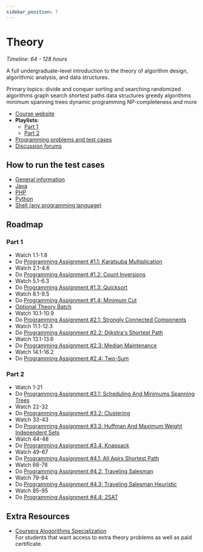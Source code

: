 ```yaml
---
sidebar_position: 7
---
```


# Theory
*Timeline: 64 - 128 hours*

A full undergraduate-level introduction to the theory of algorithm design, algorithmic analysis, and data structures.

Primary topics: divide and conquer sorting and searching randomized algorithms graph search shortest paths data structures greedy algorithms minimum spanning trees dynamic programming NP-completeness and more
- [Course website](https://www.algorithmsilluminated.org/)
- **Playlists:** 
    - [Part 1](https://www.youtube.com/playlist?list=PLXFMmlk03Dt7Q0xr1PIAriY5623cKiH7V) 
    - [Part 2](https://www.youtube.com/playlist?list=PLXFMmlk03Dt5EMI2s2WQBsLsZl7A5HEK6)
- [Programming problems and test cases](https://github.com/beaunus/stanford-algs/)
- [Discussion forums](https://algorithms.freeforums.net/)

## How to run the test cases
- [General information](https://github.com/beaunus/stanford-algs/wiki/Using-Test-Cases)
- [Java](https://github.com/beaunus/stanford-algs/blob/master/tester/java/README.md)
- [PHP](https://github.com/beaunus/stanford-algs/blob/master/tester/php/README.MD)
- [Python](https://github.com/beaunus/stanford-algs/blob/master/tester/python3/README.md)
- [Shell (any programming language)](https://github.com/beaunus/stanford-algs/blob/master/tester/shell/README.md)

## Roadmap
### Part 1
- Watch 1.1-1.8
- Do [Programming Assignment #1.1: Karatsuba Multiplication](https://github.com/beaunus/stanford-algs/tree/46a5ee9429a22d3545a51ce4b346e09e285ac5e0/testCases/course1/assignment1Multiplication)
- Watch 2.1-4.6
- Do [Programming Assignment #1.2: Count Inversions](https://github.com/beaunus/stanford-algs/tree/master/testCases/course1/assignment2Inversions)
- Watch 5.1-6.3
- Do [Programming Assignment #1.3: Quicksort](https://github.com/beaunus/stanford-algs/tree/master/testCases/course1/assignment3Quicksort)
- Watch 8.1-9.5
- Do [Programming Assignment #1.4: Minimum Cut](https://github.com/beaunus/stanford-algs/tree/master/testCases/course1/assignment4MinCut)
- [Optional Theory Batch](https://github.com/beaunus/stanford-algs/tree/master/testCases/course1/optionalTheoryProblemsBatch1)
- Watch 10.1-10.9
- Do [Programming Assignment #2.1: Strongly Connected Components](https://github.com/beaunus/stanford-algs/tree/master/testCases/course2/assignment1SCC)
- Watch 11.1-12.3
- Do [Programming Assignment #2.2: Dijkstra's Shortest Path](https://github.com/beaunus/stanford-algs/tree/master/testCases/course2/assignment2Dijkstra)
- Watch 13.1-13.6
- Do [Programming Assignment #2.3: Median Maintenance](https://github.com/beaunus/stanford-algs/tree/master/testCases/course2/assignment3Median)
- Watch 14.1-16.2
- Do [Programming Assignment #2.4: Two-Sum](https://github.com/beaunus/stanford-algs/tree/master/testCases/course2/assignment4TwoSum)

### Part 2
- Watch 1-21
- Do [Programming Assignment #3.1: Scheduling And Minimums Spanning Trees](https://github.com/beaunus/stanford-algs/tree/master/testCases/course3/assignment1SchedulingAndMST)
- Watch 22-32
- Do [Programming Assignment #3.2: Clustering](https://github.com/beaunus/stanford-algs/tree/master/testCases/course3/assignment2Clustering)
- Watch 33-43
- Do [Programming Assignment #3.3: Huffman And Maximum Weight Independent Sets](https://github.com/beaunus/stanford-algs/tree/master/testCases/course3/assignment3HuffmanAndMWIS)
- Watch 44-48
- Do [Programming Assignment #3.4: Knapsack](https://github.com/beaunus/stanford-algs/tree/master/testCases/course3/assignment4Knapsack)
- Watch 49-67
- Do [Programming Assignment #4.1: All Apirs Shortest Path](https://github.com/beaunus/stanford-algs/tree/master/testCases/course4/assignment1AllPairsShortestPath)
- Watch 68-78
- Do [Programming Assignment #4.2: Traveling Salesman](https://github.com/beaunus/stanford-algs/tree/master/testCases/course4/assignment2TSP)
- Watch 79-84
- Do [Programming Assignment #4.3: Traveling Salesman Heuristic](https://github.com/beaunus/stanford-algs/tree/master/testCases/course4/assignment3TSPHeuristic)
- Watch 85-95
- Do [Programming Assignment #4.4: 2SAT](https://github.com/beaunus/stanford-algs/tree/master/testCases/course4/assignment4TwoSat)

## Extra Resources
- [Coursera Alogorithms Specialization](https://www.coursera.org/specializations/algorithms)  
  For students that want access to extra theory problems as well as paid certificate.
